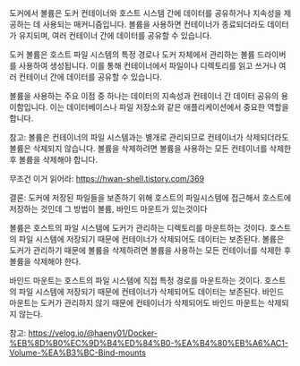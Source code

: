 도커에서 볼륨은 도커 컨테이너와 호스트 시스템 간에 데이터를 공유하거나 지속성을 제공하는 데 사용되는 매커니즘입니다. 볼륨을 사용하면 컨테이너가 종료되더라도 데이터가 유지되며, 여러 컨테이너 간에 데이터를 공유할 수 있습니다.

도커 볼륨은 호스트 파일 시스템의 특정 경로나 도커 자체에서 관리하는 볼륨 드라이버를 사용하여 생성됩니다. 이를 통해 컨테이너에서 파일이나 디렉토리를 읽고 쓰거나 여러 컨테이너 간에 데이터를 공유할 수 있습니다.

볼륨을 사용하는 주요 이점 중 하나는 데이터의 지속성과 컨테이너 간 데이터 공유의 용이함입니다. 이는 데이터베이스나 파일 저장소와 같은 애플리케이션에서 중요한 역할을 합니다.

참고: 볼륨은 컨테이너의 파일 시스템과는 별개로 관리되므로 컨테이너가 삭제되더라도 볼륨은 삭제되지 않습니다. 볼륨을 삭제하려면 볼륨을 사용하는 모든 컨테이너를 삭제한 후 볼륨을 삭제해야 합니다.

무조건 이거 읽어라: https://hwan-shell.tistory.com/369

결론: 도커에 저장된 파일들을 보존하기 위해 호스트의 파일시스템에 접근해서 호스트에 저장하는 것인데 그 방법이 볼륨, 바인드 마운트가 있는것이다

볼륨은 호스트의 파일 시스템에 도커가 관리하는 디렉토리를 마운트하는 것이다. 호스트의 파일 시스템에 저장되기 때문에 컨테이너가 삭제되어도 데이터는 보존된다. 볼륨은 도커가 관리하기 때문에 볼륨을 삭제하려면 볼륨을 사용하는 모든 컨테이너를 삭제한 후 볼륨을 삭제해야 한다.

바인드 마운트는 호스트의 파일 시스템에 직접 특정 경로를 마운트하는 것이다. 호스트의 파일 시스템에 저장되기 때문에 컨테이너가 삭제되어도 데이터는 보존된다. 바인드 마운트는 도커가 관리하지 않기 때문에 컨테이너가 삭제되어도 바인드 마운트는 삭제되지 않는다.

참고: https://velog.io/@haeny01/Docker-%EB%8D%B0%EC%9D%B4%ED%84%B0-%EA%B4%80%EB%A6%AC1-Volume-%EA%B3%BC-Bind-mounts
